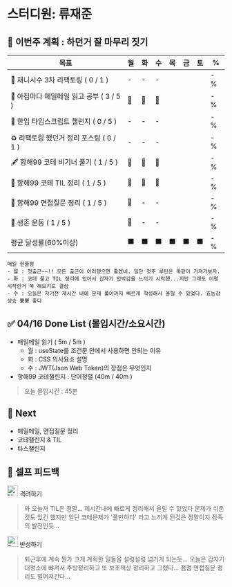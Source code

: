# 스터디원: 류재준

## 🚀 이번주 계획 : 하던거 잘 마무리 짓기 

| 목표                            | 월   | 화   | 수   | 목   | 금   | 토   | %   |
| ------------------------------- | --- | --- | --- | --- | --- | --- | --- |
| 🚗 재니시수 3차 리팩토링 ( 0 / 1 ) |-|-|-|||| -% |
| 📰 아침마다 매일메일 읽고 공부 ( 3 / 5 ) |🌠|🌠|🌠|||| -% |
| 📌 한입 타입스크립트 챌린지 ( 0 / 5 ) |-|-|-|||| -% |
| ♻️ 리팩토링 했던거 정리 포스팅 ( 0 / 1 ) |-|-|-|||| -% |
| 🖋️ 항해99 코테 비기너 풀기 ( 1 / 5 ) |🌠|🌠|🌠|||| -% |
| 🧵 항해99 코테 TIL 정리 ( 1 / 5 ) |🌠|🌠|🌠|||| -% |
| 🧵 항해99 면접질문 정리 ( 1 / 5 ) |🌠|-|-|||| -% |
| 💪 생존 운동 ( 1 / 5 )               |🌠|-|-|||| -% |
| 평균 달성률(60%이상)      |⬛|⬛|⬛|⬛|⬛|⬛|  -% |


```text
매일 한줄평
- 월 : 첫출근~~!! 모든 출근이 이러했으면 좋겠네. 일단 첫주 루틴은 똑같이 가져가보자.
- 화 : 코테 풀고 TIL 정리에 있어서 갑자기 압박감을 느끼기 시작했...지만 그래도 이왕 시작한거 쭉 해보기로 결심
- 수 : 오늘은 자기전 제시간 내에 문제 풀이까지 빠르게 작성해서 올릴 수 있었다. 효능감 상승 뿜뿜 좋다
```

## ✅ 04/16 Done List (몰입시간/소요시간) 
- 매일메일 읽기 ( 5m / 5m )
  - 월 : useState를 조건문 안에서 사용하면 안되는 이유
  - 화 : CSS 의사요소 설명
  - 수 : JWT(Json Web Token)의 장점은 무엇인지
- 항해99 코테챌린지 : 단어정렬 (40m / 40m )
> 오늘 몰입시간 : 45분

## 🌱 Next
-  매일메일, 면접질문 정리
-  코테챌린지 & TIL
-  타스챌린지

## 🎉 셀프 피드백

<img src="https://raw.githubusercontent.com/Tarikul-Islam-Anik/Animated-Fluent-Emojis/master/Emojis/Smilies/Hugging%20Face.png" alt="Hugging Face" width="25" height="25"> 격려하기</img>

> 와 오늘자 TIL은 정말... 제시간내에 빠르게 정리해서 올릴 수 있었다 문제가 쉬운것도 있긴 했지만 일단 코테문제가 '풀만하다' 라고 느끼게 된것은 정말이지 장족의 발전인듯...

<img src="https://raw.githubusercontent.com/Tarikul-Islam-Anik/Animated-Fluent-Emojis/master/Emojis/Smilies/Face%20with%20Monocle.png" alt="Face with Monocle" width="25" height="25"> 반성하기</img>

> 퇴근후에 계속 뭔가 크게 계획한 일들을 설렁설렁 넘기게 되는듯... 오늘은 갑자기 대청소에 뺘져서 주방정리하고 또 보조책상 정리하고 그랬다... 점점 면접질문 정리도 멀어져간다...
